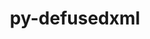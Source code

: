 ---
title: "py-defusedxml"
layout: cache
categories: [package, v0.19]
meta: {"versions": ["0.7.1"], "compilers": ["gcc@=11.1.0", "gcc@=7.5.0", "oneapi@=2022.1.0"], "oss": ["ubuntu18.04", "ubuntu20.04"], "platforms": ["linux"], "targets": ["x86_64"], "stacks": ["data-vis-sdk", "e4s", "e4s-oneapi"], "num_specs": 4, "num_specs_by_stack": {"data-vis-sdk": 1, "e4s": 2, "e4s-oneapi": 1}}
spec_details: [{"hash": "5iz3eu37f7wymdbsmm5xlonkkrxvelsf", "compiler": "gcc@=7.5.0", "versions": ["0.7.1"], "os": "ubuntu18.04", "platform": "linux", "target": "x86_64", "variants": ["build_system=python_pip"], "stacks": ["data-vis-sdk"], "size": "-", "tarball": "https://binaries.spack.io/releases/v0.19/build_cache/linux-ubuntu18.04-x86_64/gcc-7.5.0/py-defusedxml-0.7.1/linux-ubuntu18.04-x86_64-gcc-7.5.0-py-defusedxml-0.7.1-5iz3eu37f7wymdbsmm5xlonkkrxvelsf.spack"}, {"hash": "yb2nnr4x7gzfile4scmxvhkklj76m3b7", "compiler": "gcc@=11.1.0", "versions": ["0.7.1"], "os": "ubuntu20.04", "platform": "linux", "target": "x86_64", "variants": ["build_system=python_pip"], "stacks": ["e4s"], "size": "-", "tarball": "https://binaries.spack.io/releases/v0.19/build_cache/linux-ubuntu20.04-x86_64/gcc-11.1.0/py-defusedxml-0.7.1/linux-ubuntu20.04-x86_64-gcc-11.1.0-py-defusedxml-0.7.1-yb2nnr4x7gzfile4scmxvhkklj76m3b7.spack"}, {"hash": "ii3jlwcyuq42wcclkkrwjthtohyipivs", "compiler": "gcc@=11.1.0", "versions": ["0.7.1"], "os": "ubuntu20.04", "platform": "linux", "target": "x86_64", "variants": ["build_system=python_pip"], "stacks": ["e4s"], "size": "-", "tarball": "https://binaries.spack.io/releases/v0.19/build_cache/linux-ubuntu20.04-x86_64/gcc-11.1.0/py-defusedxml-0.7.1/linux-ubuntu20.04-x86_64-gcc-11.1.0-py-defusedxml-0.7.1-ii3jlwcyuq42wcclkkrwjthtohyipivs.spack"}, {"hash": "j56anuegfwe3drguuxa5vgszhvxsgysi", "compiler": "oneapi@=2022.1.0", "versions": ["0.7.1"], "os": "ubuntu20.04", "platform": "linux", "target": "x86_64", "variants": ["build_system=python_pip"], "stacks": ["e4s-oneapi"], "size": "-", "tarball": "https://binaries.spack.io/releases/v0.19/build_cache/linux-ubuntu20.04-x86_64/oneapi-2022.1.0/py-defusedxml-0.7.1/linux-ubuntu20.04-x86_64-oneapi-2022.1.0-py-defusedxml-0.7.1-j56anuegfwe3drguuxa5vgszhvxsgysi.spack"}]
---